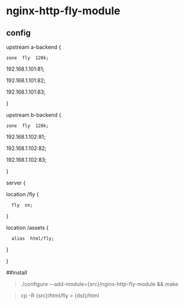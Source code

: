 # nginx-http-fly-module

## config

upstream a-backend {

    zone  fly  128k;
    
   192.168.1.101:81;
   
   192.168.1.101:82;
   
   192.168.1.101:83;
   
}

upstream b-backend {

    zone  fly  128k;
    
   192.168.1.102:81;
   
   192.168.1.102:82;
   
   192.168.1.102:83;
   
}

server {

  location /fly {
  
      fly  on;
      
  }

  location /assets {
  
      alias  html/fly;
      
  }

}

##install
> ./configure --add-module={src}/nginx-http-fly-module && make

> cp -R {src}/html/fly > {dst}/html

